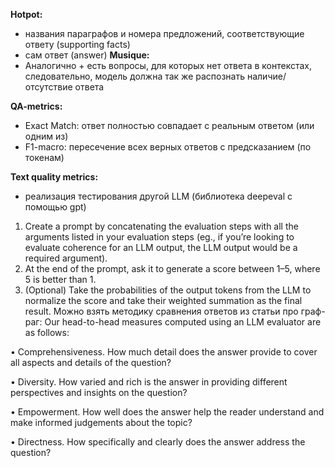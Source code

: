 __Hotpot:__
 - названия параграфов и номера предложений,  соответствующие ответу (supporting facts)
 - сам ответ (answer)
__Musique:__
 - Аналогично + есть вопросы, для которых нет ответа в контекстах, следовательно, модель должна так же распознать наличие/отсутствие ответа

__QA-metrics:__
 - Exact Match: ответ полностью совпадает с реальным ответом (или одним из)
 - F1-macro: пересечение всех верных ответов с предсказанием (по токенам)

__Text quality metrics:__
 - реализация тестирования другой LLM (библиотека deepeval с помощью gpt)
 1. Create a prompt by concatenating the evaluation steps with all the arguments listed in your evaluation steps (eg., if you’re looking to evaluate coherence for an LLM output, the LLM output would be a required argument).
 2. At the end of the prompt, ask it to generate a score between 1–5, where 5 is better than 1.
 3. (Optional) Take the probabilities of the output tokens from the LLM to normalize the score and take their weighted summation as the final result.
 Можно взять методику сравнения ответов из статьи про граф-раг:
 Our head-to-head measures computed using an LLM evaluator are as follows:
 
 • Comprehensiveness. How much detail does the answer provide to cover all aspects and details of the question?
 
 • Diversity. How varied and rich is the answer in providing different perspectives and insights on the question?
 
 • Empowerment. How well does the answer help the reader understand and make informed judgements about the topic?
 
 • Directness. How specifically and clearly does the answer address the question?
